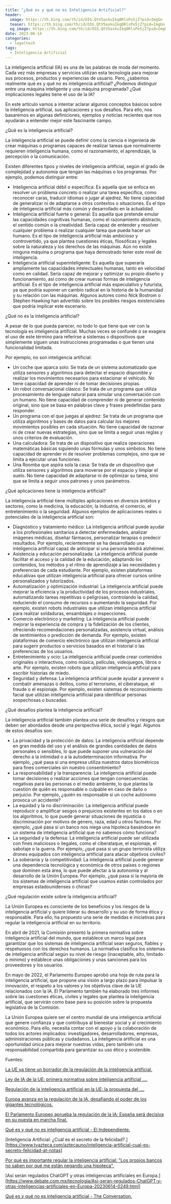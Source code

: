 ```yaml
---
title: "¿Qué es y qué no es Inteligencia Artificial?"
header:
  image: https://th.bing.com/th/id/OIG.QtV5askuIkq0RlsPo5jZ?pid=ImgGn
  teaser: https://th.bing.com/th/id/OIG.QtV5askuIkq0RlsPo5jZ?pid=ImgGn
  og_image: https://th.bing.com/th/id/OIG.QtV5askuIkq0RlsPo5jZ?pid=ImgGn
date: 2023-06-14
categories:
  - legaltech
tags:
  - Inteligencia Artificial
---
```


La inteligencia artificial (IA) es una de las palabras de moda del momento. Cada vez más empresas y servicios utilizan esta tecnología para mejorar sus procesos, productos y experiencias de usuario. Pero, ¿sabemos realmente qué es y qué no es inteligencia artificial? ¿Podemos distinguir entre una máquina inteligente y una máquina programada? ¿Qué implicaciones legales tiene el uso de la IA?

En este artículo vamos a intentar aclarar algunos conceptos básicos sobre la inteligencia artificial, sus aplicaciones y sus desafíos. Para ello, nos basaremos en algunas definiciones, ejemplos y noticias recientes que nos ayudarán a entender mejor este fascinante campo.

¿Qué es la inteligencia artificial?

La inteligencia artificial se puede definir como la ciencia e ingeniería de crear máquinas o programas capaces de realizar tareas que normalmente requieren inteligencia humana, como el razonamiento, el aprendizaje, la percepción o la comunicación.

Existen diferentes tipos y niveles de inteligencia artificial, según el grado de complejidad y autonomía que tengan las máquinas o los programas. Por ejemplo, podemos distinguir entre:

- Inteligencia artificial débil o específica: Es aquella que se enfoca en resolver un problema concreto o realizar una tarea específica, como reconocer caras, traducir idiomas o jugar al ajedrez. No tiene capacidad de generalizar ni de adaptarse a otros contextos o situaciones. Es el tipo de inteligencia artificial más común y desarrollado en la actualidad.
- Inteligencia artificial fuerte o general: Es aquella que pretende emular las capacidades cognitivas humanas, como el razonamiento abstracto, el sentido común o la creatividad. Sería capaz de entender y resolver cualquier problema o realizar cualquier tarea que pueda hacer un humano. Es el tipo de inteligencia artificial más ambicioso y controvertido, ya que plantea cuestiones éticas, filosóficas y legales sobre la naturaleza y los derechos de las máquinas. Aún no existe ninguna máquina o programa que haya demostrado tener este nivel de inteligencia.
- Inteligencia artificial superinteligente: Es aquella que superaría ampliamente las capacidades intelectuales humanas, tanto en velocidad como en calidad. Sería capaz de mejorar y optimizar su propio diseño y funcionamiento, así como de crear nuevas formas de inteligencia artificial. Es el tipo de inteligencia artificial más especulativo y futurista, ya que podría suponer un cambio radical en la historia de la humanidad y su relación con las máquinas. Algunos autores como Nick Bostrom o Stephen Hawking han advertido sobre los posibles riesgos existenciales que podría implicar este escenario.

¿Qué no es la inteligencia artificial?

A pesar de lo que pueda parecer, no todo lo que tiene que ver con la tecnología es inteligencia artificial. Muchas veces se confunde o se exagera el uso de este término para referirse a sistemas o dispositivos que simplemente siguen unas instrucciones programadas o que tienen una funcionalidad limitada.

Por ejemplo, no son inteligencia artificial:

- Un coche que aparca solo: Se trata de un sistema automatizado que utiliza sensores y algoritmos para detectar el espacio disponible y realizar los movimientos necesarios para estacionar el vehículo. No tiene capacidad de aprender ni de tomar decisiones propias.
- Un robot conversacional clásico: Se trata de un programa que utiliza procesamiento de lenguaje natural para simular una conversación con un humano. No tiene capacidad de comprender ni de generar contenido original, sino que se basa en palabras clave y frases predefinidas para responder.
- Un programa con el que juegas al ajedrez: Se trata de un programa que utiliza algoritmos y bases de datos para calcular los mejores movimientos posibles en cada situación. No tiene capacidad de razonar ni de crear nuevas estrategias, sino que se limita a seguir unas reglas y unos criterios de evaluación.
- Una calculadora: Se trata de un dispositivo que realiza operaciones matemáticas básicas siguiendo unas fórmulas y unos símbolos. No tiene capacidad de aprender ni de resolver problemas complejos, sino que se limita a ejecutar unas funciones.
- Una Roomba que aspira sola la casa: Se trata de un dispositivo que utiliza sensores y algoritmos para moverse por el espacio y limpiar el suelo. No tiene capacidad de adaptarse ni de optimizar su tarea, sino que se limita a seguir unos patrones y unos parámetros.

¿Qué aplicaciones tiene la inteligencia artificial?

La inteligencia artificial tiene múltiples aplicaciones en diversos ámbitos y sectores, como la medicina, la educación, la industria, el comercio, el entretenimiento o la seguridad. Algunos ejemplos de aplicaciones reales o potenciales de la inteligencia artificial son:

- Diagnóstico y tratamiento médico: La inteligencia artificial puede ayudar a los profesionales sanitarios a detectar enfermedades, analizar imágenes médicas, diseñar fármacos, personalizar terapias o predecir resultados. Por ejemplo, recientemente se ha desarrollado una inteligencia artificial capaz de anticipar si una persona tendrá alzhéimer.
- Asistencia y educación personalizada: La inteligencia artificial puede facilitar el acceso y la calidad de la educación, adaptando los contenidos, los métodos y el ritmo de aprendizaje a las necesidades y preferencias de cada estudiante. Por ejemplo, existen plataformas educativas que utilizan inteligencia artificial para ofrecer cursos online personalizados y tutorizados.
- Automatización y optimización industrial: La inteligencia artificial puede mejorar la eficiencia y la productividad de los procesos industriales, automatizando tareas repetitivas o peligrosas, controlando la calidad, reduciendo el consumo de recursos o aumentando la seguridad. Por ejemplo, existen robots industriales que utilizan inteligencia artificial para realizar soldaduras, ensamblajes o inspecciones.
- Comercio electrónico y marketing: La inteligencia artificial puede mejorar la experiencia de compra y la fidelización de los clientes, ofreciendo recomendaciones personalizadas, asistencia virtual, análisis de sentimientos o predicción de demanda. Por ejemplo, existen plataformas de comercio electrónico que utilizan inteligencia artificial para sugerir productos o servicios basados en el historial o las preferencias de los usuarios.
- Entretenimiento y ocio: La inteligencia artificial puede crear contenidos originales o interactivos, como música, películas, videojuegos, libros o arte. Por ejemplo, existen robots que utilizan inteligencia artificial para escribir historias de miedo.
- Seguridad y defensa: La inteligencia artificial puede ayudar a prevenir o combatir amenazas o delitos, como el terrorismo, el ciberataque, el fraude o el espionaje. Por ejemplo, existen sistemas de reconocimiento facial que utilizan inteligencia artificial para identificar personas sospechosas o buscadas.

¿Qué desafíos plantea la inteligencia artificial?

La inteligencia artificial también plantea una serie de desafíos y riesgos que deben ser abordados desde una perspectiva ética, social y legal. Algunos de estos desafíos son:

- La privacidad y la protección de datos: La inteligencia artificial depende en gran medida del uso y el análisis de grandes cantidades de datos personales o sensibles, lo que puede suponer una vulneración del derecho a la intimidad o a la autodeterminación informativa. Por ejemplo, ¿qué pasa si una empresa utiliza nuestros datos biométricos para fines comerciales sin nuestro consentimiento?
- La responsabilidad y la transparencia: La inteligencia artificial puede tomar decisiones o realizar acciones que tengan consecuencias negativas para las personas o el medio ambiente, lo que plantea la cuestión de quién es responsable o culpable en caso de daño o perjuicio. Por ejemplo, ¿quién es responsable si un coche autónomo provoca un accidente?
- La equidad y la no discriminación: La inteligencia artificial puede reproducir o amplificar sesgos o prejuicios existentes en los datos o en los algoritmos, lo que puede generar situaciones de injusticia o discriminación por motivos de género, raza, edad u otros factores. Por ejemplo, ¿qué pasa si un banco nos niega una hipoteca basándose en un sistema de inteligencia artificial que no sabemos cómo funciona?
- La seguridad y la defensa: La inteligencia artificial puede ser utilizada con fines maliciosos o ilegales, como el ciberataque, el espionaje, el sabotaje o la guerra. Por ejemplo, ¿qué pasa si un grupo terrorista utiliza drones equipados con inteligencia artificial para atacar objetivos civiles?
- La soberanía y la competitividad: La inteligencia artificial puede generar una dependencia tecnológica y económica de otros países o regiones que dominen esta área, lo que puede afectar a la autonomía y al desarrollo de la Unión Europea. Por ejemplo, ¿qué pasa si la mayoría de los sistemas de inteligencia artificial que usamos están controlados por empresas estadounidenses o chinas?

¿Qué regulación existe sobre la inteligencia artificial?

La Unión Europea es consciente de los beneficios y los riesgos de la inteligencia artificial y quiere liderar su desarrollo y su uso de forma ética y responsable. Para ello, ha propuesto una serie de medidas e iniciativas para regular la inteligencia artificial en su territorio.

En abril de 2021, la Comisión presentó la primera normativa sobre inteligencia artificial del mundo, que establece un marco legal para garantizar que los sistemas de inteligencia artificial sean seguros, fiables y respetuosos con los derechos humanos. La normativa clasifica los sistemas de inteligencia artificial según su nivel de riesgo (inaceptable, alto, limitado o mínimo) y establece unas obligaciones y unas sanciones para los proveedores y los usuarios.

En mayo de 2022, el Parlamento Europeo aprobó una hoja de ruta para la inteligencia artificial, que propone una visión a largo plazo para impulsar la innovación, el respeto a los valores y los objetivos clave de la UE relacionados con la IA. El Parlamento también ha elaborado tres informes sobre las cuestiones éticas, civiles y legales que plantea la inteligencia artificial, que servirán como base para su posición sobre la propuesta legislativa de la Comisión.

La Unión Europea quiere ser el centro mundial de una inteligencia artificial que genere confianza y que contribuya al bienestar social y al crecimiento económico. Para ello, necesita contar con el apoyo y la colaboración de todos los actores implicados: investigadores, desarrolladores, empresas, administraciones públicas y ciudadanos. La inteligencia artificial es una oportunidad única para mejorar nuestras vidas, pero también una responsabilidad compartida para garantizar su uso ético y sostenible.


Fuentes:

[La UE ya tiene un borrador de la regulación de la inteligencia artificial.](https://www.muycomputer.com/2023/06/14/la-ue-ya-tiene-un-borrador-de-la-regulacion-de-la-inteligencia-artificial/)

[Ley de IA de la UE: primera normativa sobre inteligencia artificial ....]( https://www.europarl.europa.eu/news/es/headlines/society/20230601STO93804/ley-de-ia-de-la-ue-primera-normativa-sobre-inteligencia-artificial)

[Regulación de la inteligencia artificial en la UE: la propuesta del ....](https://www.europarl.europa.eu/news/es/headlines/society/20201015STO89417/regulacion-de-la-inteligencia-artificial-en-la-ue-la-propuesta-del-parlamento)

[Europa avanza en la regulación de la IA, desafiando el poder de los gigantes tecnológicos.](https://www.butterword.com/2023/06/europa-avanza-en-la-regulacion-de-la-ia.html)

[El Parlamento Europeo aprueba la regulación de la IA: España será decisiva en su puesta en marcha final. ](https://www.xataka.com/robotica-e-ia/parlamento-europeo-aprueba-regulacion-ia-espana-sera-decisiva-su-puesta-marcha-final.)

[Qué es y qué no es inteligencia artificial - El Independiente.](https://www.elindependiente.com/futuro/2018/11/25/que-es-y-que-no-es-inteligencia-artificial/)

[Inteligencia Artificial: ¿Cuál es el secreto de la felicidad?.][https://www.tvazteca.com/aztecauno/inteligencia-artificial-cual-es-secreto-felicidad-at-notas]

[Por qué es importante regular la inteligencia artificial: "Los propios bancos no saben por qué me están negando una hipoteca".](https://www.msn.com/es-es/dinero/noticias/por-qu%C3%A9-es-importante-regular-la-inteligencia-artificial-los-propios-bancos-no-saben-por-qu%C3%A9-me-est%C3%A1n-negando-una-hipoteca/ar-AA1cqWsE)

[Así serán regulados ChatGPT y otras inteligencias artificiales en Europa.][https://www.debate.com.mx/tecnologia/Asi-seran-regulados-ChatGPT-y-otras-inteligencias-artificiales-en-Europa-20230614-0249.html]

[Qué es y qué no es inteligencia artificial - The Conversation.](https://theconversation.com/que-es-y-que-no-es-inteligencia-artificial-187786)